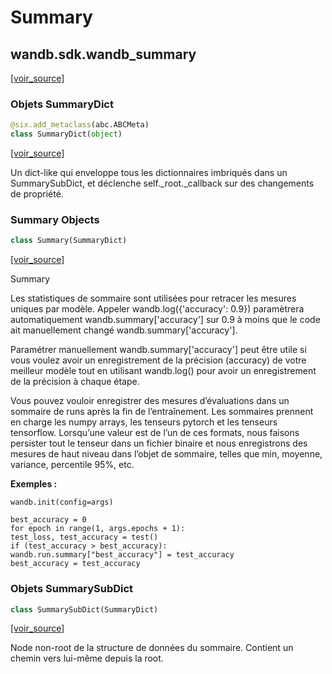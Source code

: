 # Summary

## wandb.sdk.wandb\_summary

 [\[voir\_source\]](https://github.com/wandb/client/blob/1d91d968ba0274736fc232dcb1a87a878142891d/wandb/sdk/wandb_summary.py#L2)

### Objets SummaryDict

```python
@six.add_metaclass(abc.ABCMeta)
class SummaryDict(object)
```

 [\[voir\_source\]](https://github.com/wandb/client/blob/1d91d968ba0274736fc232dcb1a87a878142891d/wandb/sdk/wandb_summary.py#L18)

Un dict-like qui enveloppe tous les dictionnaires imbriqués dans un SummarySubDict, et déclenche self.\_root.\_callback sur des changements de propriété.

### Summary Objects

```python
class Summary(SummaryDict)
```

 [\[voir\_source\]](https://github.com/wandb/client/blob/1d91d968ba0274736fc232dcb1a87a878142891d/wandb/sdk/wandb_summary.py#L78)

Summary

Les statistiques de sommaire sont utilisées pour retracer les mesures uniques par modèle. Appeler wandb.log\({'accuracy': 0.9}\) paramètrera automatiquement wandb.summary\['accuracy'\] sur 0.9 à moins que le code ait manuellement changé wandb.summary\['accuracy'\].

Paramétrer manuellement wandb.summary\['accuracy'\] peut être utile si vous voulez avoir un enregistrement de la précision \(accuracy\) de votre meilleur modèle tout en utilisant wandb.log\(\) pour avoir un enregistrement de la précision à chaque étape.

Vous pouvez vouloir enregistrer des mesures d’évaluations dans un sommaire de runs après la fin de l’entraînement. Les sommaires prennent en charge les numpy arrays, les tenseurs pytorch et les tenseurs tensorflow. Lorsqu’une valeur est de l’un de ces formats, nous faisons persister tout le tenseur dans un fichier binaire et nous enregistrons des mesures de haut niveau dans l’objet de sommaire, telles que min, moyenne, variance, percentile 95%, etc.

 **Exemples :**

```text
wandb.init(config=args)

best_accuracy = 0
for epoch in range(1, args.epochs + 1):
test_loss, test_accuracy = test()
if (test_accuracy > best_accuracy):
wandb.run.summary["best_accuracy"] = test_accuracy
best_accuracy = test_accuracy
```

###  Objets SummarySubDict

```python
class SummarySubDict(SummaryDict)
```

 [\[voir\_source\]](https://github.com/wandb/client/blob/1d91d968ba0274736fc232dcb1a87a878142891d/wandb/sdk/wandb_summary.py#L128)

Node non-root de la structure de données du sommaire. Contient un chemin vers lui-même depuis la root.

